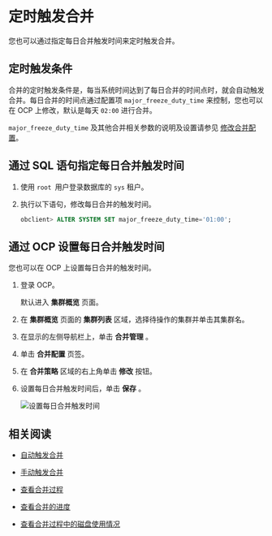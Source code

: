 定时触发合并 
===========================

您也可以通过指定每日合并触发时间来定时触发合并。

定时触发条件 
---------------------------

合并的定时触发条件是，每当系统时间达到了每日合并的时间点时，就会自动触发合并。每日合并的时间点通过配置项 `major_freeze_duty_time` 来控制，您也可以在 OCP 上修改，默认是每天 `02:00` 进行合并。

`major_freeze_duty_time` 及其他合并相关参数的说明及设置请参见 [修改合并配置](7.modify-major-compaction-configurations.md)。

通过 SQL 语句指定每日合并触发时间 
----------------------------------------

1. 使用 `root `用户登录数据库的 `sys` 租户。

   

2. 执行以下语句，修改每日合并的触发时间。

   ```sql
   obclient> ALTER SYSTEM SET major_freeze_duty_time='01:00';
   ```

   




通过 OCP 设置每日合并触发时间 
--------------------------------------

您也可以在 OCP 上设置每日合并的触发时间。

1. 登录 OCP。

   默认进入 **集群概览** 页面。
   

2. 在 **集群概览** 页面的 **集群列表** 区域，选择待操作的集群并单击其集群名。

   

3. 在显示的左侧导航栏上，单击 **合并管理** 。

   

4. 单击 **合并配置** 页签。

   

5. 在 **合并策略** 区域的右上角单击 **修改** 按钮。

   

6. 设置每日合并触发时间后，单击 **保存** 。

   ![设置每日合并触发时间](https://help-static-aliyun-doc.aliyuncs.com/assets/img/zh-CN/8366939061/p205780.png)
   




相关阅读 
-------------------------

* [自动触发合并](2.automatically-trigger-a-major-compaction.md)

  

* [手动触发合并](4.manually-trigger-a-major-compaction.md)

  

* [查看合并过程](/5.view-major-compaction-information1.view-the-major-compaction-process.md)

  

* [查看合并的进度](t2108322.html#topic-2108322)

  

* [查看合并过程中的磁盘使用情况](/5.view-major-compaction-information2.view-disk-usage-in-the-process-of-major-compaction.md)

  



